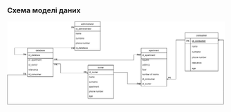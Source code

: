 ### Схема моделі даних

![](https://github.com/oleksandrblazhko/ai204-plaksivij/blob/laboratory-work-5/2-SoftwareDesign/2.3-DataModel/%D0%9A%D0%BE%D0%BF%D0%B8%D1%8F%20RelDB-%D0%92%D0%B0%D1%80%D1%96%D0%B0%D0%BD%D1%82%20(%D0%B0).jpg)
